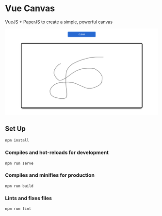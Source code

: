 # Vue Canvas
VueJS + PaperJS to create a simple, powerful canvas

<img src="static/final.png" alt="final image" width="1000px">

## Set Up
```
npm install
```

### Compiles and hot-reloads for development
```
npm run serve
```

### Compiles and minifies for production
```
npm run build
```

### Lints and fixes files
```
npm run lint
```
